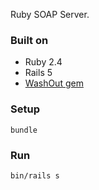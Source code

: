 Ruby SOAP Server.

### Built on

- Ruby 2.4
- Rails 5
- [WashOut gem][washout]

### Setup

    bundle

### Run

    bin/rails s

[washout]: https://github.com/inossidabile/wash_out
